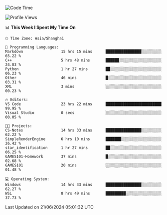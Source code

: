 <!--START_SECTION:waka-->
![Code Time](http://img.shields.io/badge/Code%20Time-1%2C799%20hrs%2057%20mins-blue)

![Profile Views](http://img.shields.io/badge/Profile%20Views-2-blue)

📊 **This Week I Spent My Time On** 

```text
🕑︎ Time Zone: Asia/Shanghai

💬 Programming Languages: 
Markdown                 15 hrs 15 mins      ████████████████░░░░░░░░░   65.22 % 
C++                      5 hrs 48 mins       ██████░░░░░░░░░░░░░░░░░░░   24.83 % 
Python                   1 hr 27 mins        ██░░░░░░░░░░░░░░░░░░░░░░░   06.23 % 
Other                    46 mins             █░░░░░░░░░░░░░░░░░░░░░░░░   03.31 % 
XML                      3 mins              ░░░░░░░░░░░░░░░░░░░░░░░░░   00.23 % 

🔥 Editors: 
VS Code                  23 hrs 22 mins      █████████████████████████   99.95 % 
Visual Studio            0 secs              ░░░░░░░░░░░░░░░░░░░░░░░░░   00.05 % 

🐱‍💻 Projects: 
CS-Notes                 14 hrs 33 mins      ████████████████░░░░░░░░░   62.22 % 
SimpleRenderEngine       6 hrs 10 mins       ███████░░░░░░░░░░░░░░░░░░   26.42 % 
star_identification      1 hr 27 mins        ██░░░░░░░░░░░░░░░░░░░░░░░   06.25 % 
GAMES101-Homework        37 mins             █░░░░░░░░░░░░░░░░░░░░░░░░   02.68 % 
GAMES101                 20 mins             ░░░░░░░░░░░░░░░░░░░░░░░░░   01.48 % 

💻 Operating System: 
Windows                  14 hrs 33 mins      ████████████████░░░░░░░░░   62.27 % 
WSL                      8 hrs 49 mins       █████████░░░░░░░░░░░░░░░░   37.73 % 
```


 Last Updated on 21/06/2024 05:01:32 UTC
<!--END_SECTION:waka-->